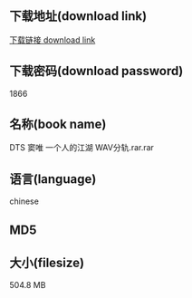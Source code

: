 ## 下载地址(download link)
[下载链接 download link](https://voluble-croquembouche-d321dc.netlify.app/?s=DTS+%E7%AA%A6%E5%94%AF+%E4%B8%80%E4%B8%AA%E4%BA%BA%E7%9A%84%E6%B1%9F%E6%B9%96+WAV%E5%88%86%E8%BD%A8.rar)

## 下载密码(download password)
1866

## 名称(book name)
DTS 窦唯 一个人的江湖 WAV分轨.rar.rar

## 语言(language)
chinese

## MD5


## 大小(filesize)
504.8 MB
